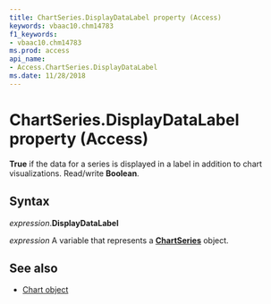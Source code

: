 ```yaml
---
title: ChartSeries.DisplayDataLabel property (Access)
keywords: vbaac10.chm14783
f1_keywords:
- vbaac10.chm14783
ms.prod: access
api_name:
- Access.ChartSeries.DisplayDataLabel
ms.date: 11/28/2018
---
```



# ChartSeries.DisplayDataLabel property (Access)

**True** if the data for a series is displayed in a label in addition to chart visualizations. Read/write **Boolean**.


## Syntax

_expression_.**DisplayDataLabel**

_expression_ A variable that represents a **[ChartSeries](Access.ChartSeries.md)** object.


## See also

- [Chart object](Access.Chart.md)